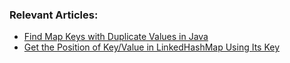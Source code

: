 ### Relevant Articles:
- [Find Map Keys with Duplicate Values in Java](https://www.baeldung.com/java-map-find-keys-repeated-values)
- [Get the Position of Key/Value in LinkedHashMap Using Its Key](https://www.baeldung.com/java-linkedhashmap-key-position)
